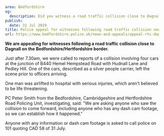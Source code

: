 ```yaml
area: Bedfordshire
og:
  description: Did you witness a road traffic collision close to Dagnall on the Bedfordshire/Hertfordshire border this morning?
publish:
  date: 31 Jul 2019
title: Police appeal for witnesses following road traffic collision near Dagnall
url: https://www.bedfordshire.police.uk/news-and-appeals/appeal-rtc-dagnall-july2019
```

**We are appealing for witnesses following a road traffic collision close to Dagnall on the Bedfordshire/Hertfordshire border.**

Just after 7.30am, we were called to reports of a collision involving four cars at the junction of B440 Hemel Hempstead Road with Hudnall Lane and Pedley Hill. One of the cars, described as a silver people carrier, left the scene prior to officers arriving.

One man was airlifted to hospital with serious injuries, which aren't believed to be life threatening.

PC Peter Smith from the Bedfordshire, Cambridgeshire and Hertfordshire Road Policing Unit, investigating, said: "We are asking anyone who saw the collision to come forward, including anyone who has any dash cam footage, so we can establish how it happened."

Anyone with any information or dash cam footage is asked to call police on 101 quoting CAD 58 of 31 July.
